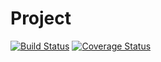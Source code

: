 # Project

[![Build Status](https://travis-ci.org/frank1789/ProjectThesis.svg?branch=3D-environment)](https://travis-ci.org/frank1789/ProjectThesis)
[![Coverage Status](https://coveralls.io/repos/github/frank1789/ProjectThesis/badge.svg?branch=3D-environment)](https://coveralls.io/github/frank1789/ProjectThesis?branch=3D-environment)

